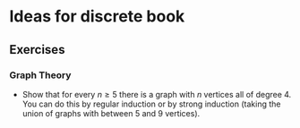 # Ideas for discrete book

## Exercises

### Graph Theory

- Show that for every $n \ge 5$ there is a graph with $n$ vertices all of degree 4.  You can do this by regular induction or by strong induction (taking the union of graphs with between 5 and 9 vertices).
